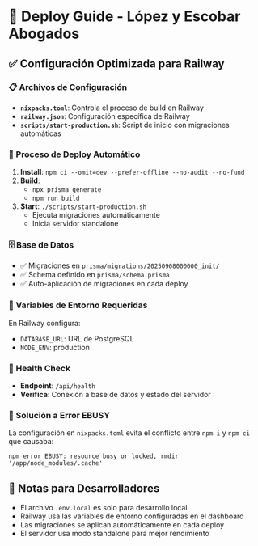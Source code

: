 # 🚀 Deploy Guide - López y Escobar Abogados

## ✅ Configuración Optimizada para Railway

### 📋 Archivos de Configuración

- **`nixpacks.toml`**: Controla el proceso de build en Railway
- **`railway.json`**: Configuración específica de Railway
- **`scripts/start-production.sh`**: Script de inicio con migraciones automáticas

### 🔄 Proceso de Deploy Automático

1. **Install**: `npm ci --omit=dev --prefer-offline --no-audit --no-fund`
2. **Build**: 
   - `npx prisma generate`
   - `npm run build`
3. **Start**: `./scripts/start-production.sh`
   - Ejecuta migraciones automáticamente
   - Inicia servidor standalone

### 🗄️ Base de Datos

- ✅ Migraciones en `prisma/migrations/20250908000000_init/`
- ✅ Schema definido en `prisma/schema.prisma`
- ✅ Auto-aplicación de migraciones en cada deploy

### 🔧 Variables de Entorno Requeridas

En Railway configura:
- `DATABASE_URL`: URL de PostgreSQL
- `NODE_ENV`: production

### 🏥 Health Check

- **Endpoint**: `/api/health`
- **Verifica**: Conexión a base de datos y estado del servidor

### 🚨 Solución a Error EBUSY

La configuración en `nixpacks.toml` evita el conflicto entre `npm i` y `npm ci` que causaba:
```
npm error EBUSY: resource busy or locked, rmdir '/app/node_modules/.cache'
```

## 📝 Notas para Desarrolladores

- El archivo `.env.local` es solo para desarrollo local
- Railway usa las variables de entorno configuradas en el dashboard
- Las migraciones se aplican automáticamente en cada deploy
- El servidor usa modo standalone para mejor rendimiento
